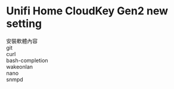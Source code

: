 # Unifi Home CloudKey Gen2 new setting

安裝軟體內容 \
git \
curl \
bash-completion \
wakeonlan \
nano \
snmpd